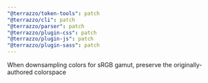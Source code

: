 ```yaml
---
"@terrazzo/token-tools": patch
"@terrazzo/cli": patch
"@terrazzo/parser": patch
"@terrazzo/plugin-css": patch
"@terrazzo/plugin-js": patch
"@terrazzo/plugin-sass": patch
---
```


When downsampling colors for sRGB gamut, preserve the originally-authored colorspace
